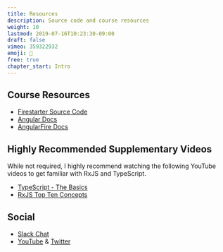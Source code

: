 ```yaml
---
title: Resources
description: Source code and course resources
weight: 10
lastmod: 2019-07-16T10:23:30-09:00
draft: false
vimeo: 359322932
emoji: 📜
free: true
chapter_start: Intro 
---
```


## Course Resources

- [Firestarter Source Code](https://github.com/codediodeio/angular-firestarter)
- [Angular Docs](https://angular.io/)
- [AngularFire Docs](https://github.com/angular/angularfire2)

## Highly Recommended Supplementary Videos

While not required, I highly recommend watching the following YouTube videos to get familiar with RxJS and TypeScript. 

- [TypeScript - The Basics](https://youtu.be/ahCwqrYpIuM)
- [RxJS Top Ten Concepts](https://youtu.be/ewcoEYS85Co)

## Social
- [Slack Chat](https://goo.gl/8BKA1e)
- [YouTube](https://www.youtube.com/channel/UCsBjURrPoezykLs9EqgamOA) & [Twitter](https://twitter.com/angularfirebase)
